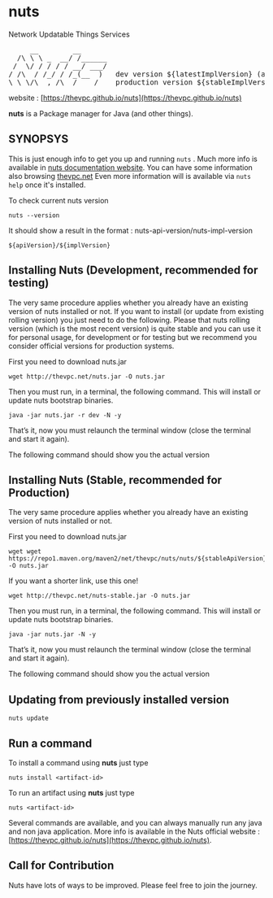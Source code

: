 # nuts
Network Updatable Things Services
<pre>
     __        __    
  /\ \ \ _  __/ /______
 /  \/ / / / / __/ ___/
/ /\  / /_/ / /_(__  )   dev version ${latestImplVersion} (accessible on thevpc.net)
\_\ \/\__,_/\__/____/    production version ${stableImplVersion} (accessible on maven central)
</pre>

website : [https://thevpc.github.io/nuts](https://thevpc.github.io/nuts)

**nuts** is a Package manager for Java (and other things).


## SYNOPSYS

This is just enough info to get you up and running ```nuts``` .
Much more info is available in [nuts documentation website](https://thevpc.github.io/nuts).
You can have some information also browsing [thevpc.net](http://thevpc.net/nuts/)
Even more information will is available via ```nuts help``` once it's installed.

To check current nuts version
```
nuts --version
```

It should show a result in the format : nuts-api-version/nuts-impl-version

```
${apiVersion}/${implVersion}
```

## Installing Nuts (Development, recommended for testing)

The very same procedure applies whether you already have an existing version of nuts installed or not.
If you want to install (or update from existing rolling version) you just need to do the following.
Please that nuts rolling version (which is the most recent version) is quite stable and you can use it for personal usage, for development or for testing but we recommend you consider official versions for production systems.

First you need to download nuts.jar

```
wget http://thevpc.net/nuts.jar -O nuts.jar
```

Then you must run, in a terminal, the following command. This will install or update nuts bootstrap binaries.

```
java -jar nuts.jar -r dev -N -y
```

That’s it, now you must relaunch the terminal window (close the terminal and start it again).

The following command should show you the actual version


## Installing Nuts (Stable, recommended for Production)

The very same procedure applies whether you already have an existing version of nuts installed or not.

First you need to download nuts.jar

```
wget wget https://repo1.maven.org/maven2/net/thevpc/nuts/nuts/${stableApiVersion}/nuts-${stableApiVersion}.jar -O nuts.jar
```

If you want a shorter link, use this one!
```
wget http://thevpc.net/nuts-stable.jar -O nuts.jar
```


Then you must run, in a terminal, the following command. This will install or update nuts bootstrap binaries.

```
java -jar nuts.jar -N -y
```

That’s it, now you must relaunch the terminal window (close the terminal and start it again).

The following command should show you the actual version

## Updating from previously installed version

```
nuts update
```

## Run a command


To install a command using **nuts** just type

```
nuts install <artifact-id>
```

To run an artifact using **nuts** just type

```
nuts <artifact-id>
```

Several commands are available, and you can always manually run any java and non java application. More info is available in the Nuts official website : [https://thevpc.github.io/nuts](https://thevpc.github.io/nuts).

## Call for Contribution
Nuts have lots of ways to be improved. Please feel free to join the journey.
